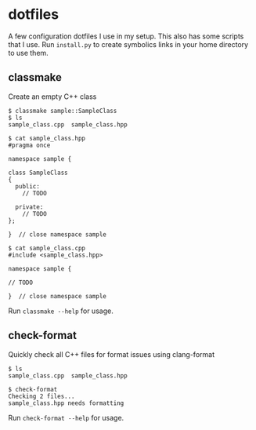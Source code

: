 # dotfiles

A few configuration dotfiles I use in my setup. This also has some scripts that I use. Run `install.py` to create symbolics links in your home directory to use them.


## classmake

Create an empty C++ class

```
$ classmake sample::SampleClass
$ ls
sample_class.cpp  sample_class.hpp

$ cat sample_class.hpp
#pragma once

namespace sample {

class SampleClass
{
  public:
    // TODO

  private:
    // TODO
};

}  // close namespace sample

$ cat sample_class.cpp
#include <sample_class.hpp>

namespace sample {

// TODO

}  // close namespace sample
```

Run `classmake --help` for usage.

## check-format

Quickly check all C++ files for format issues using clang-format

```
$ ls
sample_class.cpp  sample_class.hpp

$ check-format
Checking 2 files...
sample_class.hpp needs formatting
```

Run `check-format --help` for usage.
